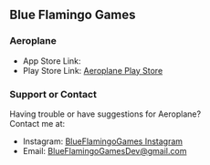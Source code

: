   
  
  
  
  
  
## Blue Flamingo Games


### Aeroplane


- App Store Link: 
- Play Store Link: [Aeroplane Play Store](https://play.google.com/store/apps/details?id=com.BlueFlamingoGames.Aeroplane)


### Support or Contact

Having trouble or have suggestions for Aeroplane?  
Contact me at:  

- Instagram: [BlueFlamingoGames Instagram](https://www.instagram.com/blue_flamingo_games/)
- Email: BlueFlamingoGamesDev@gmail.com
